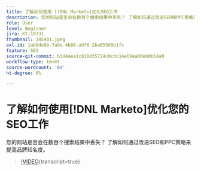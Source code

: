 ```yaml
---
title: 了解如何使用 [!DNL Marketo]优化SEO工作
description: 您的网站是否会在数百个搜索结果中丢失？ 了解如何通过改进SEO和PPC策略来提高品牌知名度。
role: User
level: Beginner
jira: KT-10731
thumbnail: 345401.jpeg
exl-id: 1ab0de6b-7a9e-4b86-a9f6-2ba655d9e1fc
feature: SEO
source-git-commit: 63d4aea1c818d35724c0cdc14e69ea00eb06b4a0
workflow-type: tm+mt
source-wordcount: '64'
ht-degree: 0%

---
```


# 了解如何使用[!DNL Marketo]优化您的SEO工作

您的网站是否会在数百个搜索结果中丢失？ 了解如何通过改进SEO和PPC策略来提高品牌知名度。

>[!VIDEO](https://video.tv.adobe.com/v/3413399/?quality=12&learn=on&captions=chi_hans){transcript=true}
